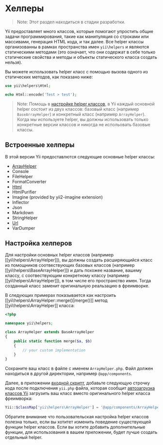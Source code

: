 Хелперы
=======

> Note: Этот раздел находиться в стадии разработки.

Yii предоставляет много классов, которые помогают упростить общие задачи программирования, такие как манипуляция со строками или массивами, генерация HTML кода, и так далее. Все helper классы организованны в рамках пространства имен `yii\helpers` и являются статическими методами
 (это означает, что они содержат в себе только статические свойства и методы и объекты статического класса создать нельзя).

Вы можете использовать helper класс с помощью вызова одного из статических методов, как показано ниже:

```php
use yii\helpers\Html;

echo Html::encode('Test > test');
```

> Note: Помощь в [настройке helper классов](#customizing-helper-classes), в Yii каждый основной helper состоит из двух классов: базовый класс (например `BaseArrayHelper`) и конкретный класс (например `ArrayHelper`).
  Когда мы используете helper, вы должны использовать только конкретные версии классов и никогда не испольовать базовые классы.


Встроенные хелперы
------------------

В этой версии Yii предоставлются следующие основные helper классы:

- [ArrayHelper](helper-array.md)
- Console
- FileHelper
- FormatConverter
- [Html](helper-html.md)
- HtmlPurifier
- Imagine (provided by yii2-imagine extension)
- Inflector
- Json
- Markdown
- StringHelper
- [Url](helper-url.md)
- VarDumper


Настройка хелперов <span id="customizing-helper-classes"></span>
--------------------------

Для настройки основных helper классов (например [[yii\helpers\ArrayHelper]]), вы должны создать расширяющийся класс из помощников соотвествующих базовых классов (например [[yii\helpers\BaseArrayHelper]]) и дать похожее название, вашему классу, с соотвествующим конкретному классу (например [[yii\helpers\ArrayHelper]]), в том числе его пространство имен. Тогда созданный класс заменит оригинальную реальзацию в фреимворке.

В следующих примерах показывается как настроить [[yii\helpers\ArrayHelper::merge()|merge()]] метод
[[yii\helpers\ArrayHelper]] класса:

```php
<?php

namespace yii\helpers;

class ArrayHelper extends BaseArrayHelper
{
    public static function merge($a, $b)
    {
        // your custom implementation
    }
}
```

Сохраните ваш класс в файле с именем `ArrayHelper.php`. Файл должен находиться в другой директории, например `@app/components`.

Далее, в приложении [входной скрипт](structure-entry-scripts.md), добавьте следующую строчку кода
после подключения `yii.php` файла, которая сообщит [автозагрузка классов Yii](concept-autoloading.md) загрузить
ваш класс вместо оригинального helper класса фреимворка:

```php
Yii::$classMap['yii\helpers\ArrayHelper'] = '@app/components/ArrayHelper.php';
```

Обратите внимание что пользовательская настройка helper классов полезна только, если вы хотитет изменить поведение существующей функции helper классов. Если вы хотите добавить дополнительные функции, для использования в вашем приложении, будет лучше создать отдельный helper.
